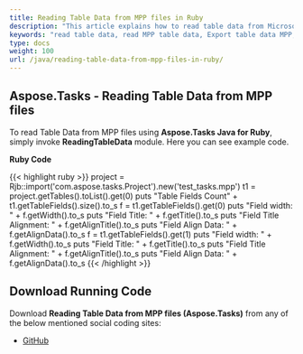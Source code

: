 ```yaml
---
title: Reading Table Data from MPP files in Ruby
description: "This article explains how to read table data from Microsoft Project (MPP/XML) files using Aspose.Tasks Java for Ruby."
keywords: "read table data, read MPP table data, Export table data MPP, Aspose.Tasks Java for Ruby, Ruby"
type: docs
weight: 100
url: /java/reading-table-data-from-mpp-files-in-ruby/
---
```


## **Aspose.Tasks - Reading Table Data from MPP files**
To read Table Data from MPP files using **Aspose.Tasks Java for Ruby**, simply invoke **ReadingTableData** module. Here you can see example code.

**Ruby Code**

{{< highlight ruby >}}
project = Rjb::import('com.aspose.tasks.Project').new('test_tasks.mpp')
t1 = project.getTables().toList().get(0)
puts "Table Fields Count" + t1.getTableFields().size().to_s
f = t1.getTableFields().get(0)
puts "Field width: " + f.getWidth().to_s
puts "Field Title: " + f.getTitle().to_s
puts "Field Title Alignment: " + f.getAlignTitle().to_s
puts "Field Align Data: " + f.getAlignData().to_s
f = t1.getTableFields().get(1)
puts "Field width: " + f.getWidth().to_s
puts "Field Title: " + f.getTitle().to_s
puts "Field Title Alignment: " + f.getAlignTitle().to_s
puts "Field Align Data: " + f.getAlignData().to_s
{{< /highlight >}}

## **Download Running Code**
Download **Reading Table Data from MPP files (Aspose.Tasks)** from any of the below mentioned social coding sites:

- [GitHub](https://github.com/aspose-tasks/Aspose.Tasks-for-Java/blob/master/Plugins/Aspose_Tasks_Java_for_Ruby/lib/asposetasksjava/Projects/readingtabledata.rb)
